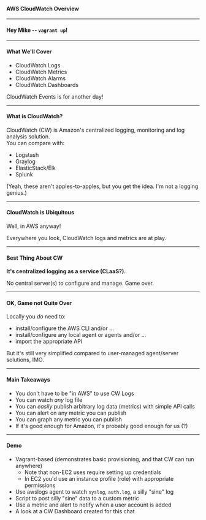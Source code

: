 
#### AWS CloudWatch Overview

---

#### Hey Mike -- `vagrant up`!

---

#### What We'll Cover
 - CloudWatch Logs
 - CloudWatch Metrics
 - CloudWatch Alarms
 - CloudWatch Dashboards

CloudWatch Events is for another day!
 
---

#### What is CloudWatch?

CloudWatch (CW) is Amazon's centralized logging, monitoring and log analysis solution.  
You can compare with:

 - Logstash
 - Graylog
 - ElasticStack/Elk
 - Splunk
 
(Yeah, these aren't apples-to-apples, but you get the idea.  I'm not a logging genius.)
 
---

#### CloudWatch is Ubiquitous

Well, in AWS anyway!

Everywhere you look, CloudWatch logs and metrics are at play.
 
---

#### Best Thing About CW

**It's centralized logging as a service (CLaaS?).**

No central server(s) to configure and manage.  Game over.

---

#### OK, Game not Quite Over

Locally you _do_ need to:
 - install/configure the AWS CLI and/or ...
 - install/configure any local agent or agents and/or ...
 - import the appropriate API

But it's still very simplified compared to user-managed agent/server solutions, IMO.

---

#### Main Takeaways
 - You don't have to be "in AWS" to use CW Logs
 - You can watch _any_ log file
 - You can _easily_ publish arbitrary log data (metrics) with simple API calls
 - You can alert on any metric you can publish
 - You can graph any metric you can publish
 - If it's good enough for Amazon, it's probably good enough for us (?)

---

#### Demo
 - Vagrant-based (demonstrates basic provisioning, and that CW can run anywhere)
   - Note that non-EC2 uses require setting up credentials
   - In EC2 you'd use an instance profile (role) with appropriate permissions
 - Use awslogs agent to watch `syslog`, `auth.log`, a silly "sine" log
 - Script to post silly "sine" data to a custom metric
 - Use a metric and alert to notify when a user account is added
 - A look at a CW Dashboard created for this chat
 
